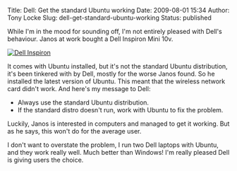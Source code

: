 Title: Dell: Get the standard Ubuntu working
Date: 2009-08-01 15:34
Author: Tony Locke
Slug: dell-get-standard-ubuntu-working
Status: published

While I'm in the mood for sounding off, I'm not entirely pleased with Dell's
behaviour. Janos at work bought a Dell Inspiron Mini 10v.

[![Dell Inspiron](http://i.dell.com/resize.aspx/laptop-inspiron-10-hero/295)](http://www1.euro.dell.com/uk/en/home/Laptops/laptop-inspiron-10/pd.aspx?refid=laptop-inspiron-10&s=dhs&cs=ukdhs1&%7Eoid=uk%7Een%7E20211%7Elaptop-inspiron-10_n00b1001%7E%7E)  

It comes with Ubuntu installed, but it's not the standard Ubuntu distribution, it's been tinkered with by Dell, mostly for the worse Janos found. So he installed the latest version of Ubuntu. This meant that the wireless network card didn't work. And here's my message to Dell:  

-   Always use the standard Ubuntu distribution.
-   If the standard distro doesn't run, work with Ubuntu to fix the problem.

Luckily, Janos is interested in computers and managed to get it working. But as he says, this won't do for the average user.  
  
I don't want to overstate the problem, I run two Dell laptops with Ubuntu, and they work really well. Much better than Windows! I'm really pleased Dell is giving users the choice.
